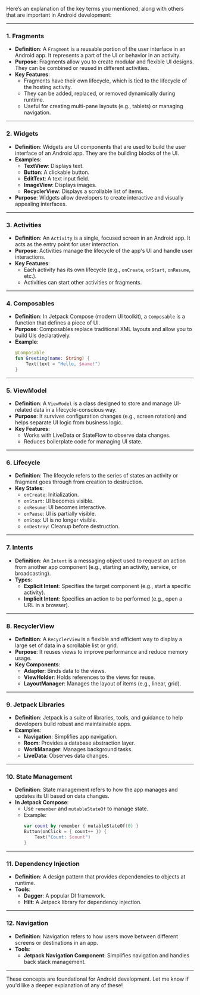 Here’s an explanation of the key terms you mentioned, along with others that are important in Android development:

---

### **1. Fragments**
- **Definition**: A `Fragment` is a reusable portion of the user interface in an Android app. It represents a part of the UI or behavior in an activity.
- **Purpose**: Fragments allow you to create modular and flexible UI designs. They can be combined or reused in different activities.
- **Key Features**:
  - Fragments have their own lifecycle, which is tied to the lifecycle of the hosting activity.
  - They can be added, replaced, or removed dynamically during runtime.
  - Useful for creating multi-pane layouts (e.g., tablets) or managing navigation.

---

### **2. Widgets**
- **Definition**: Widgets are UI components that are used to build the user interface of an Android app. They are the building blocks of the UI.
- **Examples**:
  - **TextView**: Displays text.
  - **Button**: A clickable button.
  - **EditText**: A text input field.
  - **ImageView**: Displays images.
  - **RecyclerView**: Displays a scrollable list of items.
- **Purpose**: Widgets allow developers to create interactive and visually appealing interfaces.

---

### **3. Activities**
- **Definition**: An `Activity` is a single, focused screen in an Android app. It acts as the entry point for user interaction.
- **Purpose**: Activities manage the lifecycle of the app's UI and handle user interactions.
- **Key Features**:
  - Each activity has its own lifecycle (e.g., `onCreate`, `onStart`, `onResume`, etc.).
  - Activities can start other activities or fragments.

---

### **4. Composables**
- **Definition**: In Jetpack Compose (modern UI toolkit), a `Composable` is a function that defines a piece of UI.
- **Purpose**: Composables replace traditional XML layouts and allow you to build UIs declaratively.
- **Example**:
  ```kotlin
  @Composable
  fun Greeting(name: String) {
      Text(text = "Hello, $name!")
  }
  ```

---

### **5. ViewModel**
- **Definition**: A `ViewModel` is a class designed to store and manage UI-related data in a lifecycle-conscious way.
- **Purpose**: It survives configuration changes (e.g., screen rotation) and helps separate UI logic from business logic.
- **Key Features**:
  - Works with LiveData or StateFlow to observe data changes.
  - Reduces boilerplate code for managing UI state.

---

### **6. Lifecycle**
- **Definition**: The lifecycle refers to the series of states an activity or fragment goes through from creation to destruction.
- **Key States**:
  - `onCreate`: Initialization.
  - `onStart`: UI becomes visible.
  - `onResume`: UI becomes interactive.
  - `onPause`: UI is partially visible.
  - `onStop`: UI is no longer visible.
  - `onDestroy`: Cleanup before destruction.

---

### **7. Intents**
- **Definition**: An `Intent` is a messaging object used to request an action from another app component (e.g., starting an activity, service, or broadcasting).
- **Types**:
  - **Explicit Intent**: Specifies the target component (e.g., start a specific activity).
  - **Implicit Intent**: Specifies an action to be performed (e.g., open a URL in a browser).

---

### **8. RecyclerView**
- **Definition**: A `RecyclerView` is a flexible and efficient way to display a large set of data in a scrollable list or grid.
- **Purpose**: It reuses views to improve performance and reduce memory usage.
- **Key Components**:
  - **Adapter**: Binds data to the views.
  - **ViewHolder**: Holds references to the views for reuse.
  - **LayoutManager**: Manages the layout of items (e.g., linear, grid).

---

### **9. Jetpack Libraries**
- **Definition**: Jetpack is a suite of libraries, tools, and guidance to help developers build robust and maintainable apps.
- **Examples**:
  - **Navigation**: Simplifies app navigation.
  - **Room**: Provides a database abstraction layer.
  - **WorkManager**: Manages background tasks.
  - **LiveData**: Observes data changes.

---

### **10. State Management**
- **Definition**: State management refers to how the app manages and updates its UI based on data changes.
- **In Jetpack Compose**:
  - Use `remember` and `mutableStateOf` to manage state.
  - Example:
    ```kotlin
    var count by remember { mutableStateOf(0) }
    Button(onClick = { count++ }) {
        Text("Count: $count")
    }
    ```

---

### **11. Dependency Injection**
- **Definition**: A design pattern that provides dependencies to objects at runtime.
- **Tools**:
  - **Dagger**: A popular DI framework.
  - **Hilt**: A Jetpack library for dependency injection.

---

### **12. Navigation**
- **Definition**: Navigation refers to how users move between different screens or destinations in an app.
- **Tools**:
  - **Jetpack Navigation Component**: Simplifies navigation and handles back stack management.

---

These concepts are foundational for Android development. Let me know if you'd like a deeper explanation of any of these!